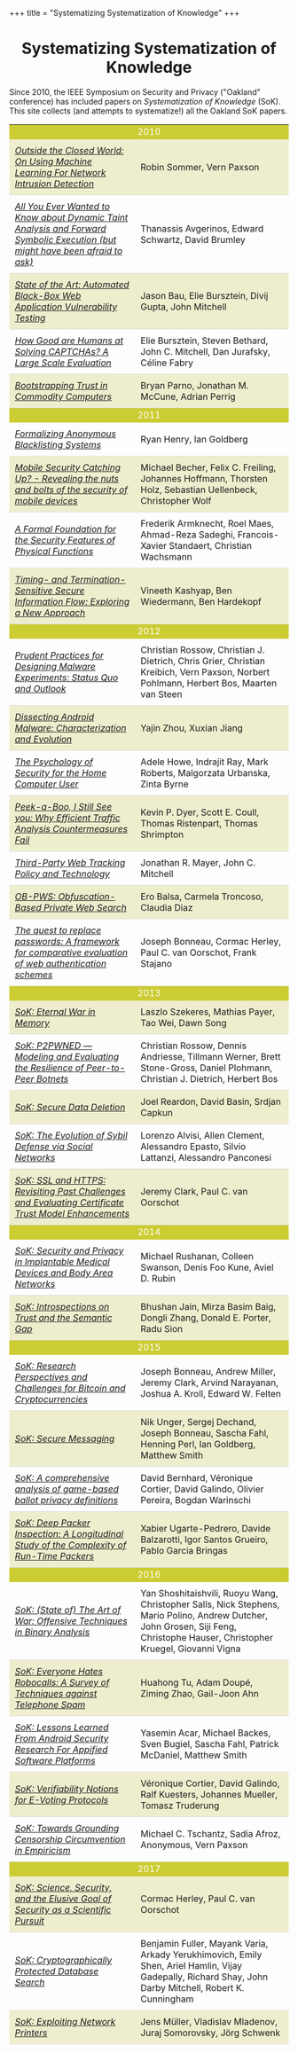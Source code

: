 +++
title = "Systematizing Systematization of Knowledge"
+++

# <center>Systematizing Systematization of Knowledge</center>

Since 2010, the IEEE Symposium on Security and Privacy ("Oakland"
conference) has included papers on _Systematization of Knowledge_
(SoK).  This site collects (and attempts to systematize!) all the
Oakland SoK papers.


   <table> 
<tr bgcolor="CCCC33"><td colspan="2" style="bgcolor: #CCCC33; text-align: center; color: #FFFFFF">2010</td></tr>
<tr bgcolor="EEEECE"><td width="45%" style="padding: 10px; border-bottom: 1px solid #ddd;"><a href="/papers/sommer2010.pdf"><em>Outside the Closed World: On Using Machine Learning For Network Intrusion Detection</em></td><td style="padding: 10px; border-bottom: 1px solid #ddd;">Robin Sommer, Vern Paxson</td></tr>
<tr><td width="45%" style="padding: 10px; border-bottom: 1px solid #ddd;"><a href="/papers/schwartz2010.pdf"><em>All You Ever Wanted to Know about Dynamic Taint Analysis and Forward Symbolic Execution (but might have been afraid to ask)</em></td><td style="padding: 10px; border-bottom: 1px solid #ddd;">Thanassis Avgerinos, Edward Schwartz, David Brumley</td></tr>
<tr bgcolor="EEEECE"><td width="45%" style="padding: 10px; border-bottom: 1px solid #ddd;"><a href="/papers/bau2010.pdf"><em>State of the Art: Automated Black-Box Web Application Vulnerability Testing</em></td><td style="padding: 10px; border-bottom: 1px solid #ddd;">Jason Bau, Elie Bursztein, Divij Gupta, John Mitchell</td></tr>
<tr><td width="45%" style="padding: 10px; border-bottom: 1px solid #ddd;"><a href="/papers/burzstein2010.pdf"><em>How Good are Humans at Solving CAPTCHAs? A Large Scale Evaluation</em></td><td style="padding: 10px; border-bottom: 1px solid #ddd;">Elie Bursztein, Steven Bethard, John C. Mitchell, Dan Jurafsky, C&eacute;line Fabry</td></tr>
<tr bgcolor="EEEECE"><td width="45%" style="padding: 10px; border-bottom: 1px solid #ddd;"><a href="/papers/parno2010.pdf"><em>Bootstrapping Trust in Commodity Computers</em></td><td style="padding: 10px; border-bottom: 1px solid #ddd;">Bryan Parno, Jonathan M. McCune, Adrian Perrig</td></tr>
<tr bgcolor="CCCC33"><td colspan="2" style="bgcolor: #CCCC33; text-align: center; color: #FFFFFF">2011</td></tr>
<tr><td width="45%" style="padding: 10px; border-bottom: 1px solid #ddd;"><a href="/papers/henry2011.pdf"><em>Formalizing Anonymous Blacklisting Systems</em></td><td style="padding: 10px; border-bottom: 1px solid #ddd;">Ryan Henry, Ian Goldberg</td></tr>
<tr bgcolor="EEEECE"><td width="45%" style="padding: 10px; border-bottom: 1px solid #ddd;"><a href="/papers/becher2011.pdf"><em>Mobile Security Catching Up? - Revealing the nuts and bolts of the security of mobile devices</em></td><td style="padding: 10px; border-bottom: 1px solid #ddd;">Michael Becher, Felix C. Freiling, Johannes Hoffmann, Thorsten Holz, Sebastian Uellenbeck, Christopher Wolf</td></tr>
<tr><td width="45%" style="padding: 10px; border-bottom: 1px solid #ddd;"><a href="/papers/armknecht2011.pdf"><em>A Formal Foundation for the Security Features of Physical Functions</em></td><td style="padding: 10px; border-bottom: 1px solid #ddd;">Frederik Armknecht, Roel Maes, Ahmad-Reza Sadeghi, Francois-Xavier Standaert, Christian Wachsmann</td></tr>
<tr bgcolor="EEEECE"><td width="45%" style="padding: 10px; border-bottom: 1px solid #ddd;"><a href="/papers/kashyap2011.pdf"><em>Timing- and Termination-Sensitive Secure Information Flow: Exploring a New Approach</em></td><td style="padding: 10px; border-bottom: 1px solid #ddd;">Vineeth Kashyap, Ben Wiedermann, Ben Hardekopf</td></tr>
<tr bgcolor="CCCC33"><td colspan="2" style="bgcolor: #CCCC33; text-align: center; color: #FFFFFF">2012</td></tr>
<tr><td width="45%" style="padding: 10px; border-bottom: 1px solid #ddd;"><a href="/papers/rossow2012.pdf"><em>Prudent Practices for Designing Malware Experiments: Status Quo and Outlook</em></td><td style="padding: 10px; border-bottom: 1px solid #ddd;">Christian Rossow, Christian J. Dietrich, Chris Grier, Christian Kreibich, Vern Paxson, Norbert Pohlmann, Herbert Bos, Maarten van Steen</td></tr>
<tr bgcolor="EEEECE"><td width="45%" style="padding: 10px; border-bottom: 1px solid #ddd;"><a href="/papers/zhou2012.pdf"><em>Dissecting Android Malware: Characterization and Evolution</em></td><td style="padding: 10px; border-bottom: 1px solid #ddd;">Yajin Zhou, Xuxian Jiang</td></tr>
<tr><td width="45%" style="padding: 10px; border-bottom: 1px solid #ddd;"><a href="/papers/howe2012.pdf"><em>The Psychology of Security for the Home Computer User</em></td><td style="padding: 10px; border-bottom: 1px solid #ddd;">Adele Howe, Indrajit Ray, Mark Roberts, Malgorzata Urbanska, Zinta Byrne</td></tr>
<tr bgcolor="EEEECE"><td width="45%" style="padding: 10px; border-bottom: 1px solid #ddd;"><a href="/papers/dyer2012.pdf"><em>Peek-a-Boo, I Still See you: Why Efficient Traffic Analysis Countermeasures Fail</em></td><td style="padding: 10px; border-bottom: 1px solid #ddd;">Kevin P. Dyer, Scott E. Coull, Thomas Ristenpart, Thomas Shrimpton</td></tr>
<tr><td width="45%" style="padding: 10px; border-bottom: 1px solid #ddd;"><a href="/papers/mayer2012.pdf"><em>Third-Party Web Tracking Policy and Technology</em></td><td style="padding: 10px; border-bottom: 1px solid #ddd;">Jonathan R. Mayer, John C. Mitchell</td></tr>
<tr bgcolor="EEEECE"><td width="45%" style="padding: 10px; border-bottom: 1px solid #ddd;"><a href="/papers/balsa2012.pdf"><em>OB-PWS: Obfuscation-Based Private Web Search</em></td><td style="padding: 10px; border-bottom: 1px solid #ddd;">Ero Balsa, Carmela Troncoso, Claudia Diaz</td></tr>
<tr><td width="45%" style="padding: 10px; border-bottom: 1px solid #ddd;"><a href="/papers/bonneau2012.pdf"><em>The quest to replace passwords: A framework for comparative evaluation of web authentication schemes</em></td><td style="padding: 10px; border-bottom: 1px solid #ddd;">Joseph Bonneau, Cormac Herley, Paul C. van Oorschot, Frank Stajano</td></tr>
<tr bgcolor="CCCC33"><td colspan="2" style="bgcolor: #CCCC33; text-align: center; color: #FFFFFF">2013</td></tr>
<tr bgcolor="EEEECE"><td width="45%" style="padding: 10px; border-bottom: 1px solid #ddd;"><a href="/papers/szekeres2013.pdf"><em>SoK: Eternal War in Memory</em></td><td style="padding: 10px; border-bottom: 1px solid #ddd;">Laszlo Szekeres, Mathias Payer, Tao Wei, Dawn Song</td></tr>
<tr><td width="45%" style="padding: 10px; border-bottom: 1px solid #ddd;"><a href="/papers/rossow2013.pdf"><em>SoK: P2PWNED &mdash; Modeling and Evaluating the Resilience of Peer-to-Peer Botnets</em></td><td style="padding: 10px; border-bottom: 1px solid #ddd;">Christian Rossow, Dennis Andriesse, Tillmann Werner, Brett Stone-Gross, Daniel Plohmann, Christian J. Dietrich, Herbert Bos</td></tr>
<tr bgcolor="EEEECE"><td width="45%" style="padding: 10px; border-bottom: 1px solid #ddd;"><a href="/papers/reardon2013.pdf"><em>SoK: Secure Data Deletion</em></td><td style="padding: 10px; border-bottom: 1px solid #ddd;">Joel Reardon, David Basin, Srdjan Capkun</td></tr>
<tr><td width="45%" style="padding: 10px; border-bottom: 1px solid #ddd;"><a href="/papers/alvisi2013.pdf"><em>SoK: The Evolution of Sybil Defense via Social Networks</em></td><td style="padding: 10px; border-bottom: 1px solid #ddd;">Lorenzo Alvisi, Allen Clement, Alessandro Epasto, Silvio Lattanzi, Alessandro Panconesi</td></tr>
<tr bgcolor="EEEECE"><td width="45%" style="padding: 10px; border-bottom: 1px solid #ddd;"><a href="/papers/clark2013.pdf"><em>SoK: SSL and HTTPS: Revisiting Past Challenges and Evaluating Certificate Trust Model Enhancements</em></td><td style="padding: 10px; border-bottom: 1px solid #ddd;">Jeremy Clark, Paul C. van Oorschot</td></tr>
<tr bgcolor="CCCC33"><td colspan="2" style="bgcolor: #CCCC33; text-align: center; color: #FFFFFF">2014</td></tr>
<tr><td width="45%" style="padding: 10px; border-bottom: 1px solid #ddd;"><a href="/papers/rushanana2013.pdf"><em>SoK: Security and Privacy in Implantable Medical Devices and Body Area Networks</em></td><td style="padding: 10px; border-bottom: 1px solid #ddd;">Michael Rushanan, Colleen Swanson, Denis Foo Kune, Aviel D. Rubin</td></tr>
<tr bgcolor="EEEECE"><td width="45%" style="padding: 10px; border-bottom: 1px solid #ddd;"><a href="/papers/jain2014.pdf"><em>SoK: Introspections on Trust and the Semantic Gap</em></td><td style="padding: 10px; border-bottom: 1px solid #ddd;">Bhushan Jain, Mirza Basim Baig, Dongli Zhang, Donald E. Porter, Radu Sion</td></tr>
<tr bgcolor="CCCC33"><td colspan="2" style="bgcolor: #CCCC33; text-align: center; color: #FFFFFF">2015</td></tr>
<tr><td width="45%" style="padding: 10px; border-bottom: 1px solid #ddd;"><a href="/papers/bonneau2015.pdf"><em>SoK: Research Perspectives and Challenges for Bitcoin and Cryptocurrencies</em></td><td style="padding: 10px; border-bottom: 1px solid #ddd;">Joseph Bonneau, Andrew Miller, Jeremy Clark, Arvind Narayanan, Joshua A. Kroll, Edward W. Felten</td></tr>
<tr bgcolor="EEEECE"><td width="45%" style="padding: 10px; border-bottom: 1px solid #ddd;"><a href="/papers/unger2014.pdf"><em>SoK: Secure Messaging</em></td><td style="padding: 10px; border-bottom: 1px solid #ddd;">Nik Unger, Sergej Dechand, Joseph Bonneau, Sascha Fahl, Henning Perl, Ian Goldberg, Matthew Smith</td></tr>
<tr><td width="45%" style="padding: 10px; border-bottom: 1px solid #ddd;"><a href="/papers/bernhard2014.pdf"><em>SoK: A comprehensive analysis of game-based ballot privacy definitions</em></td><td style="padding: 10px; border-bottom: 1px solid #ddd;">David Bernhard, V&eacute;ronique Cortier, David Galindo, Olivier Pereira, Bogdan Warinschi</td></tr>
<tr bgcolor="EEEECE"><td width="45%" style="padding: 10px; border-bottom: 1px solid #ddd;"><a href="/papers/ugarte2014.pdf"><em>SoK: Deep Packer Inspection: A Longitudinal Study of the Complexity of Run-Time Packers</em></td><td style="padding: 10px; border-bottom: 1px solid #ddd;">Xabier Ugarte-Pedrero, Davide Balzarotti, Igor Santos Grueiro, Pablo Garcia Bringas</td></tr>
<tr bgcolor="CCCC33"><td colspan="2" style="bgcolor: #CCCC33; text-align: center; color: #FFFFFF">2016</td></tr>
<tr><td width="45%" style="padding: 10px; border-bottom: 1px solid #ddd;"><a href="/papers/shoshitaishvili2016.pdf"><em>SoK: (State of) The Art of War: Offensive Techniques in Binary Analysis</em></td><td style="padding: 10px; border-bottom: 1px solid #ddd;">Yan Shoshitaishvili, Ruoyu Wang, Christopher Salls, Nick Stephens, Mario Polino, Andrew Dutcher, John Grosen, Siji Feng, Christophe Hauser, Christopher Kruegel, Giovanni Vigna</td></tr>
<tr bgcolor="EEEECE"><td width="45%" style="padding: 10px; border-bottom: 1px solid #ddd;"><a href="/papers/tu2016.pdf"><em>SoK: Everyone Hates Robocalls: A Survey of Techniques against Telephone Spam</em></td><td style="padding: 10px; border-bottom: 1px solid #ddd;">Huahong Tu, Adam Doup&eacute;, Ziming Zhao, Gail-Joon Ahn</td></tr>
<tr><td width="45%" style="padding: 10px; border-bottom: 1px solid #ddd;"><a href="/papers/acar2016.pdf"><em>SoK: Lessons Learned From Android Security Research For Appified Software Platforms</em></td><td style="padding: 10px; border-bottom: 1px solid #ddd;">Yasemin Acar, Michael Backes, Sven Bugiel, Sascha Fahl, Patrick McDaniel, Matthew Smith</td></tr>
<tr bgcolor="EEEECE"><td width="45%" style="padding: 10px; border-bottom: 1px solid #ddd;"><a href="/papers/cortier2016.pdf"><em>SoK: Verifiability Notions for E-Voting Protocols</em></td><td style="padding: 10px; border-bottom: 1px solid #ddd;">V&eacute;ronique Cortier, David Galindo, Ralf Kuesters, Johannes Mueller, Tomasz Truderung</td></tr>
<tr><td width="45%" style="padding: 10px; border-bottom: 1px solid #ddd;"><a href="/papers/tschantz2016.pdf"><em>SoK: Towards Grounding Censorship Circumvention in Empiricism</em></td><td style="padding: 10px; border-bottom: 1px solid #ddd;">Michael C. Tschantz, Sadia Afroz, Anonymous, Vern Paxson</td></tr>
<tr bgcolor="CCCC33"><td colspan="2" style="bgcolor: #CCCC33; text-align: center; color: #FFFFFF">2017</td></tr>
<tr bgcolor="EEEECE"><td width="45%" style="padding: 10px; border-bottom: 1px solid #ddd;"><a href="/papers/herley2017.pdf"><em>SoK: Science, Security, and the Elusive Goal of Security as a Scientific Pursuit</em></td><td style="padding: 10px; border-bottom: 1px solid #ddd;">Cormac Herley, Paul C. van Oorschot</td></tr>
<tr><td width="45%" style="padding: 10px; border-bottom: 1px solid #ddd;"><a href="/papers/fuller2017.pdf"><em>SoK: Cryptographically Protected Database Search</em></td><td style="padding: 10px; border-bottom: 1px solid #ddd;">Benjamin Fuller, Mayank Varia, Arkady Yerukhimovich, Emily Shen, Ariel Hamlin, Vijay Gadepally, Richard Shay, John Darby Mitchell, Robert K. Cunningham</td></tr>
<tr bgcolor="EEEECE"><td width="45%" style="padding: 10px; border-bottom: 1px solid #ddd;"><a href="/papers/muller2017.pdf"><em>SoK: Exploiting Network Printers</em></td><td style="padding: 10px; border-bottom: 1px solid #ddd;">Jens M&uuml;ller, Vladislav Mladenov, Juraj Somorovsky, J&ouml;rg Schwenk</td></tr>
   </table>
